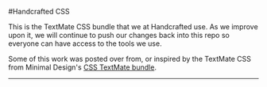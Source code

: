 #Handcrafted CSS

This is the TextMate CSS bundle that we at Handcrafted use. As we improve upon it, we will continue to push our changes back into this repo so everyone can have access to the tools we use.

Some of this work was posted over from, or inspired by the TextMate CSS from Minimal Design's [CSS TextMate bundle](http://minimaldesign.net/downloads/tools/textmate-css-bundle "minimal design &raquo; downloads &raquo; TextMate CSS bundle").

---